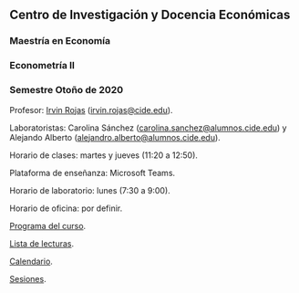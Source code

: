 ## Centro de Investigación y Docencia Económicas
### Maestría en Economía
### Econometría II
### Semestre Otoño de 2020

Profesor: [Irvin Rojas](https://www.rojasirvin.com/) (irvin.rojas@cide.edu).

Laboratoristas: Carolina Sánchez (carolina.sanchez@alumnos.cide.edu) y Alejando Alberto (alejandro.alberto@alumnos.cide.edu).

Horario de clases: martes y jueves (11:20 a 12:50).

Plataforma de enseñanza: Microsoft Teams.

Horario de laboratorio: lunes (7:30 a 9:00).

Horario de oficina: por definir.

[Programa del curso](https://github.com/rojasirvin/ECNII/blob/master/programa.md).

[Lista de lecturas](https://github.com/rojasirvin/ECNII/blob/master/lecturas.md).

[Calendario](https://github.com/rojasirvin/ECNII2020/blob/master/ECNII_calendario_otono_2020.pdf).

[Sesiones](https://github.com/rojasirvin/ECNII/blob/master/sesiones.md).